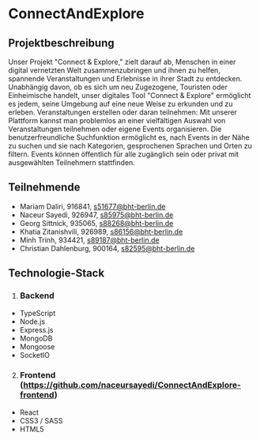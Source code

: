 # ConnectAndExplore



## Projektbeschreibung

Unser Projekt "Connect & Explore," zielt darauf ab, Menschen in einer digital vernetzten Welt zusammenzubringen und ihnen zu helfen, spannende Veranstaltungen und Erlebnisse in ihrer Stadt zu entdecken.
Unabhängig davon, ob es sich um neu Zugezogene, Touristen oder Einheimische handelt, unser
digitales Tool "Connect & Explore" ermöglicht es jedem, seine Umgebung auf eine neue Weise zu erkunden und zu erleben.
Veranstaltungen erstellen oder daran teilnehmen:
Mit unserer Plattform kannst man problemlos an einer vielfältigen Auswahl von Veranstaltungen teilnehmen oder eigene Events organisieren. Die benutzerfreundliche Suchfunktion ermöglicht es, nach Events in der Nähe zu suchen und sie nach Kategorien, gesprochenen Sprachen und Orten zu filtern. Events können öffentlich für alle zugänglich sein oder privat mit ausgewählten Teilnehmern stattfinden.

## Teilnehmende
*   Mariam Daliri, 916841, s51677@bht-berlin.de
*   Naceur Sayedi, 926947, s85975@bht-berlin.de 
*   Georg Sittnick, 935065, s88268@bht-berlin.de 
*   Khatia Zitanishvili, 926989, s86156@bht-berlin.de
*   Minh Trinh, 934421, s89187@bht-berlin.de 
*   Christian Dahlenburg, 900164, s82595@bht-berlin.de

## Technologie-Stack
1. ### Backend
*   TypeScript
*   Node.js
*   Express.js
*   MongoDB
*   Mongoose
*   SocketIO
2. ### Frontend (https://github.com/naceursayedi/ConnectAndExplore-frontend)
*   React
*   CSS3 / SASS
*   HTML5
